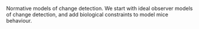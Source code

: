 Normative models of change detection.
We start with ideal observer models of change detection, and add biological constraints to model mice behaviour.
